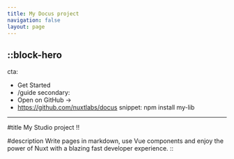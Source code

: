 ```yaml
---
title: My Docus project
navigation: false
layout: page
---
```


::block-hero
---
cta:
  - Get Started
  - /guide
secondary:
  - Open on GitHub →
  - https://github.com/nuxtlabs/docus
snippet: npm install my-lib
---

#title
My Studio project !!

#description
Write pages in markdown, use Vue components and enjoy the power of Nuxt with a blazing fast developer experience.
::

